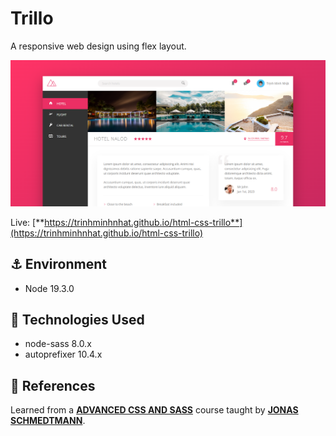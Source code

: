 # Trillo

A responsive web design using flex layout.

![Web's preview](./img/banner.png)

Live: [**https://trinhminhnhat.github.io/html-css-trillo**](https://trinhminhnhat.github.io/html-css-trillo)

## ⚓ Environment

- Node 19.3.0

## 🚀 Technologies Used

- node-sass 8.0.x
- autoprefixer 10.4.x

## 📖 References

Learned from a [**ADVANCED CSS AND SASS**](https://www.udemy.com/course/advanced-css-and-sass) course taught by [**JONAS SCHMEDTMANN**](https://twitter.com/jonasschmedtman).
